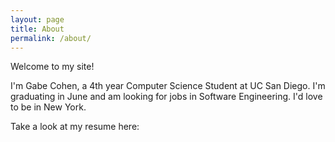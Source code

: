 ```yaml
---
layout: page
title: About
permalink: /about/
---
```


Welcome to my site!

I'm Gabe Cohen, a 4th year Computer Science Student at UC San Diego. I'm graduating in June and am looking for jobs in Software Engineering. I'd love to be in New York.

Take a look at my resume here:

